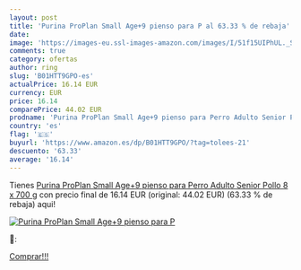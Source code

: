 ```yaml
---
layout: post
title: 'Purina ProPlan Small Age+9 pienso para P al 63.33 % de rebaja'
date: 
image: 'https://images-eu.ssl-images-amazon.com/images/I/51f15UIPhUL._SL200_.jpg'
comments: true
category: ofertas
author: ring
slug: 'B01HTT9GPO-es'
actualPrice: 16.14 EUR
currency: EUR
price: 16.14
comparePrice: 44.02 EUR
prodname: 'Purina ProPlan Small Age+9 pienso para Perro Adulto Senior Pollo 8 x 700 g'
country: 'es'
flag: '🇪🇸'
buyurl: 'https://www.amazon.es/dp/B01HTT9GPO/?tag=tolees-21'
descuento: '63.33'
average: '16.14'
---
```


Tienes [Purina ProPlan Small Age+9 pienso para Perro Adulto Senior Pollo 8 x 700 g](https://www.amazon.es/dp/B01HTT9GPO/?tag=tolees-21) con precio final de  16.14 EUR (original: 44.02 EUR) (63.33 %  de rebaja) aqui!

[![Purina ProPlan Small Age+9 pienso para P](https://images-eu.ssl-images-amazon.com/images/I/51f15UIPhUL._SL200_.jpg)](https://www.amazon.es/dp/B01HTT9GPO/?tag=tolees-21)

🔎:


[Comprar!!!](https://www.amazon.es/dp/B01HTT9GPO/?tag=tolees-21)
